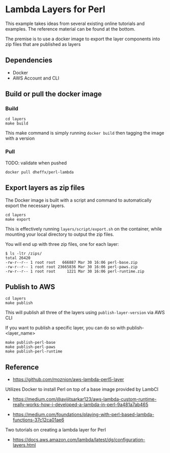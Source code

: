 # Lambda Layers for Perl

This example takes ideas from several existing online tutorials and examples. The reference material can be found at the bottom.

The premise is to use a docker image to export the layer components into zip files that are published as layers

## Dependencies

- Docker
- AWS Account and CLI

## Build or pull the docker image

### Build

```shell
cd layers
make build
```

This make command is simply running `docker build` then tagging the image with a version

### Pull

TODO: validate when pushed

```shell
docker pull dheffx/perl-lambda
```

## Export layers as zip files

The Docker image is built with a script and command to automatically export the necessary layers.

```shell
cd layers
make export
```

This is effectively running `layers/script/export.sh` on the container, while mounting your local directory to output the zip files.

You will end up with three zip files, one for each layer:

```shell
$ ls -ltr /zips/
total 26420
-rw-r--r-- 1 root root   666887 Mar 30 16:06 perl-base.zip
-rw-r--r-- 1 root root 23665836 Mar 30 16:06 perl-paws.zip
-rw-r--r-- 1 root root     1221 Mar 30 16:06 perl-runtime.zip
```

## Publish to AWS

```shell
cd layers
make publish
```

This will publish all three of the layers using `publish-layer-version` via AWS CLI

If you want to publish a specific layer, you can do so with publish-<layer_name>

```shell
make publish-perl-base
make publish-perl-paws
make publish-perl-runtime
```

## Reference

- https://github.com/moznion/aws-lambda-perl5-layer

Utilizes Docker to install Perl on top of a base image provided by LambCI

- https://medium.com/@avijitsarkar123/aws-lambda-custom-runtime-really-works-how-i-developed-a-lambda-in-perl-9a481a7ab465

- https://medium.com/foundations/playing-with-perl-based-lambda-functions-37c12ca01ae6

Two tutorials on creating a lambda layer for Perl

- https://docs.aws.amazon.com/lambda/latest/dg/configuration-layers.html